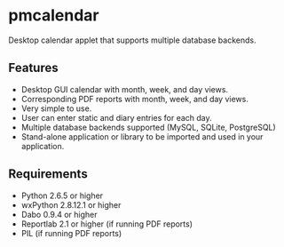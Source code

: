 pmcalendar
==========

Desktop calendar applet that supports multiple database backends.


Features
--------

* Desktop GUI calendar with month, week, and day views.
* Corresponding PDF reports with month, week, and day views.
* Very simple to use.
* User can enter static and diary entries for each day.
* Multiple database backends supported (MySQL, SQLite, PostgreSQL)
* Stand-alone application or library to be imported and used in your application.


Requirements
------------

* Python 2.6.5 or higher
* wxPython 2.8.12.1 or higher
* Dabo 0.9.4 or higher
* Reportlab 2.1 or higher (if running PDF reports)
* PIL (if running PDF reports)

